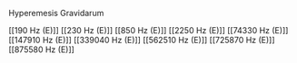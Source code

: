 Hyperemesis Gravidarum

[[190 Hz (E)]]
[[230 Hz (E)]]
[[850 Hz (E)]]
[[2250 Hz (E)]]
[[74330 Hz (E)]]
[[147910 Hz (E)]]
[[339040 Hz (E)]]
[[562510 Hz (E)]]
[[725870 Hz (E)]]
[[875580 Hz (E)]]